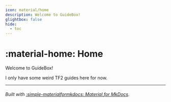 ```yaml
---
icon: material/home
description: Welcome to GuideBox!
glightbox: false
hide:
  - toc
---
```




# :material-home: Home

Welcome to GuideBox!

I only have some weird TF2 guides here for now.

--------

###### Built with [:simple-materialformkdocs: Material for MkDocs](https://squidfunk.github.io/mkdocs-material).
